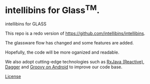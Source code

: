 intellibins for Glass<sup>TM</sup>.
======================

intellibins for GLASS

This repo is a redo version of https://github.com/intellibins/intellibins.

The glassware flow has changed and some features are added.

Hopefully, the code will be more oganized and readable.

We also adopt cutting-edge technologies such as [RxJava (Reactive)](https://github.com/ReactiveX/RxJava), [Dagger](http://square.github.io/dagger/) and [Groovy on Android](http://melix.github.io/blog/2014/06/grooid.html) to improve our code base.

[License](https://raw.githubusercontent.com/intellibins/intellibins-for-glass/master/LICENSE)
